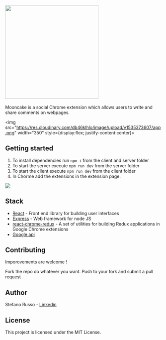 # <img src="https://res.cloudinary.com/db46klhlo/image/upload/v1532880193/Mooncake.svg" width="300">


Mooncake is a social Chrome extension which allows users to write and share comments on webpages.

 <img src="https://res.cloudinary.com/db46klhlo/image/upload/v1535373607/app.png" width="350" style={display:flex; justify-content:center}>

## Getting started

1. To install dependencies run `npm i` from the client and server folder
2. To start the server execute `npm run dev` from the server folder
3. To start the client execute `npm run dev` from the client folder
4. In Chorme add the extensions in the extension page.
 
<img src="https://res.cloudinary.com/db46klhlo/image/upload/v1535380393/Group_6.png">


## Stack
* [React](https://reactjs.org/) - Front end library for building user interfaces
* [Express](https://expressjs.com/it/) - Web framework for node JS
* [react-chrome-redux](https://github.com/tshaddix/react-chrome-redux) - A set of utilities for building Redux applications in Google Chrome extensions
* [Google api](https://developer.chrome.com/apps/api_index) 

## Contributing
Imporovements are welcome !

Fork the repo do whatever you want. Push to your fork and submit a pull request
## Author
Stefano Russo - [Linkedin](https://www.linkedin.com/in/stefano-russo-482100124)

## License
This project is licensed under the MIT License.
